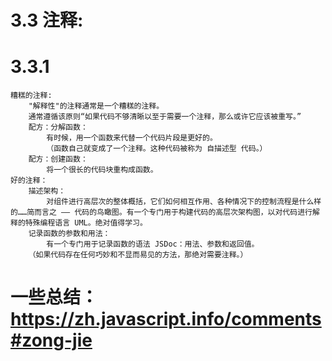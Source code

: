 # 3.3 注释:
# 3.3.1
    糟糕的注释: 
        "解释性"的注释通常是一个糟糕的注释。
        通常遵循该原则“如果代码不够清晰以至于需要一个注释，那么或许它应该被重写。”
        配方：分解函数： 
            有时候，用一个函数来代替一个代码片段是更好的。
            （函数自己就变成了一个注释。这种代码被称为 自描述型 代码。）
        配方：创建函数：
            将一个很长的代码块重构成函数。
    好的注释：  
        描述架构： 
            对组件进行高层次的整体概括，它们如何相互作用、各种情况下的控制流程是什么样的……简而言之 —— 代码的鸟瞰图。有一个专门用于构建代码的高层次架构图，以对代码进行解释的特殊编程语言 UML。绝对值得学习。
        记录函数的参数和用法：
            有一个专门用于记录函数的语法 JSDoc：用法、参数和返回值。
        （如果代码存在任何巧妙和不显而易见的方法，那绝对需要注释。）
# 一些总结： https://zh.javascript.info/comments#zong-jie